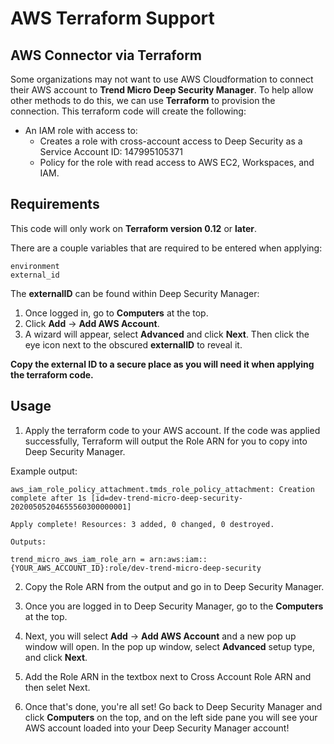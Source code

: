 
# AWS Terraform Support

## AWS Connector via Terraform
Some organizations may not want to use AWS Cloudformation to connect their AWS account to **Trend Micro Deep Security Manager**. To help allow other methods to do this, we can use **Terraform** to provision the connection. This terraform code will create the following:
* An IAM role with access to:
  - Creates a role with cross-account access to Deep Security as a Service Account ID: 147995105371
  - Policy for the role with read access to AWS EC2, Workspaces, and IAM.

## Requirements

This code will only work on **Terraform version 0.12** or **later**.

There are a couple variables that are required to be entered when applying:

```
environment
external_id
```

The **externalID** can be found within Deep Security Manager:
  1. Once logged in, go to **Computers** at the top. 
  2. Click **Add** -> **Add AWS Account**. 
  3. A wizard will appear, select **Advanced** and click **Next**. Then click the eye icon next to the obscured **externalID** to reveal it.

**Copy the external ID to a secure place as you will need it when applying the terraform code.**

## Usage

1. Apply the terraform code to your AWS account. If the code was applied successfully, Terraform will output the Role ARN for you to copy into Deep Security Manager.

Example output:
```
aws_iam_role_policy_attachment.tmds_role_policy_attachment: Creation complete after 1s [id=dev-trend-micro-deep-security-20200505204655560300000001]

Apply complete! Resources: 3 added, 0 changed, 0 destroyed.

Outputs:

trend_micro_aws_iam_role_arn = arn:aws:iam::{YOUR_AWS_ACCOUNT_ID}:role/dev-trend-micro-deep-security
```

2. Copy the Role ARN from the output and go in to Deep Security Manager.

3. Once you are logged in to Deep Security Manager, go to the **Computers** at the top. 

4. Next, you will select **Add** -> **Add AWS Account** and a new pop up window will open. In the pop up window, select **Advanced** setup type, and click **Next**.

5. Add the Role ARN in the textbox next to Cross Account Role ARN and then selet Next.

6. Once that's done, you're all set! Go back to Deep Security Manager and click **Computers** on the top, and on the left side pane you will see your AWS account loaded into your Deep Security Manager account!
